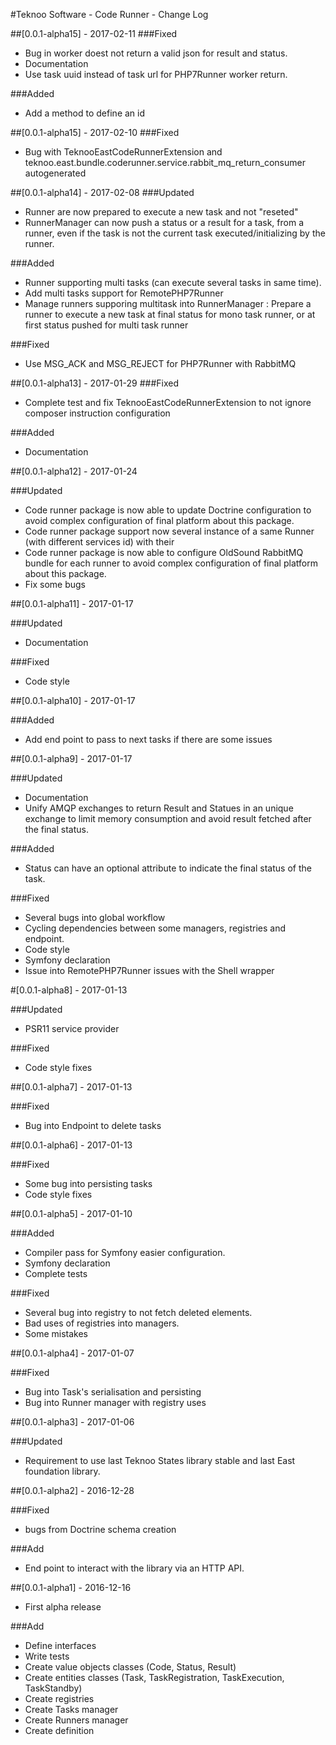 #Teknoo Software - Code Runner - Change Log

##[0.0.1-alpha15] - 2017-02-11
###Fixed
- Bug in worker doest not return a valid json for result and status.
- Documentation
- Use task uuid instead of task url for PHP7Runner worker return.

###Added
- Add a method to define an id

##[0.0.1-alpha15] - 2017-02-10
###Fixed
- Bug with TeknooEastCodeRunnerExtension and teknoo.east.bundle.coderunner.service.rabbit_mq_return_consumer autogenerated

##[0.0.1-alpha14] - 2017-02-08
###Updated
- Runner are now prepared to execute a new task and not "reseted"
- RunnerManager can now push a status or a result for a task, from a runner, even if the task is not the current task
  executed/initializing by the runner.

###Added
- Runner supporting multi tasks (can execute several tasks in same time).
- Add multi tasks support for RemotePHP7Runner
- Manage runners supporing multitask into RunnerManager : Prepare a runner to execute a new task at final status for
  mono task runner, or at first status pushed for multi task runner

###Fixed
- Use MSG_ACK and MSG_REJECT for PHP7Runner with RabbitMQ

##[0.0.1-alpha13] - 2017-01-29
###Fixed
- Complete test and fix TeknooEastCodeRunnerExtension to not ignore composer instruction configuration 

###Added 
- Documentation

##[0.0.1-alpha12] - 2017-01-24

###Updated
- Code runner package is now able to update Doctrine configuration to avoid complex configuration of final platform
 about this package.
- Code runner package support now several instance of a same Runner (with different services id) with their  
- Code runner package is now able to configure OldSound RabbitMQ bundle for each runner to avoid complex configuration
 of final platform about this package.
- Fix some bugs

##[0.0.1-alpha11] - 2017-01-17

###Updated
- Documentation

###Fixed
- Code style

##[0.0.1-alpha10] - 2017-01-17

###Added 
- Add end point to pass to next tasks if there are some issues

##[0.0.1-alpha9] - 2017-01-17

###Updated
- Documentation
- Unify AMQP exchanges to return Result and Statues in an unique exchange to limit memory
consumption and avoid result fetched after the final status. 

###Added
- Status can have an optional attribute to indicate the final status of the task.

###Fixed
- Several bugs into global workflow
- Cycling dependencies between some managers, registries and endpoint.
- Code style
- Symfony declaration
- Issue into RemotePHP7Runner issues with the Shell wrapper

#[0.0.1-alpha8] - 2017-01-13

###Updated
- PSR11 service provider

###Fixed
- Code style fixes

##[0.0.1-alpha7] - 2017-01-13

###Fixed
- Bug into Endpoint to delete tasks

##[0.0.1-alpha6] - 2017-01-13

###Fixed
- Some bug into persisting tasks
- Code style fixes

##[0.0.1-alpha5] - 2017-01-10

###Added
- Compiler pass for Symfony easier configuration.
- Symfony declaration
- Complete tests

###Fixed
- Several bug into registry to not fetch deleted elements.
- Bad uses of registries into managers.
- Some mistakes

##[0.0.1-alpha4] - 2017-01-07

###Fixed
- Bug into Task's serialisation  and persisting
- Bug into Runner manager with registry uses

##[0.0.1-alpha3] - 2017-01-06

###Updated
- Requirement to use last Teknoo States library stable and last East foundation library.

##[0.0.1-alpha2] - 2016-12-28

###Fixed
- bugs from Doctrine schema creation

###Add
- End point to interact with the library via an HTTP API.

##[0.0.1-alpha1] - 2016-12-16
- First alpha release

###Add
- Define interfaces
- Write tests
- Create value objects classes (Code, Status, Result)
- Create entities classes (Task, TaskRegistration, TaskExecution, TaskStandby)
- Create registries
- Create Tasks manager
- Create Runners manager
- Create definition
